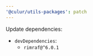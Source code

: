 ```yaml
---
'@culur/utils-packages': patch
---
```


Update dependencies:

- `devDependencies`:
  - `rimraf@^6.0.1`
